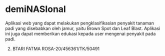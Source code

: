 # demiNASIonal
Aplikasi web yang dapat melakukan pengklasifikasian penyakit tanaman padi yang disebabkan oleh jamur, yaitu Brown Spot dan Leaf Blast. Aplikasi ini juga dapat memberikan edukasi kepada user mengenai penyakit pada padi.


2. BTARI FATMA ROSA-20/456361/TK/50491
